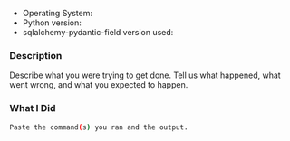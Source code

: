 * Operating System:
* Python version:
* sqlalchemy-pydantic-field version used:

### Description

Describe what you were trying to get done. Tell us what happened, what went wrong, and what you expected to happen.

### What I Did

```bash
Paste the command(s) you ran and the output.
```
